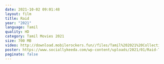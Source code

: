 ```yaml
---
date: 2021-10-02 09:01:48
layout: film
title: Raid
year: "2021"
language: Tamil
quality: HD
category: Tamil Movies 2021
size: 700 MB
video: http://download.mobilerockers.fun//files/Tamil%202021%20Collection/Raid%20(2021)/Raid%20(2021)%20Full%20Movies/Raid%20(2021)%20HDRip/Raid%20(2021)%20HDRip%20Single%20Part.mp4
poster: https://www.sociallykeeda.com/wp-content/uploads/2021/01/Raid-Tamil-Poster.jpg
paginate: false
---
```

